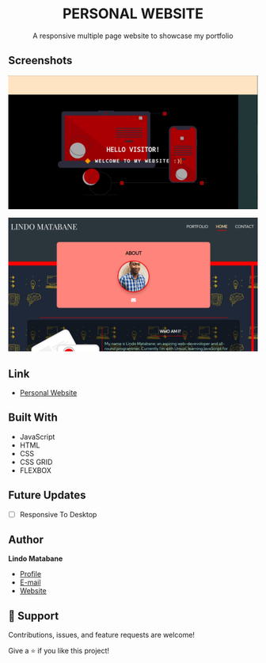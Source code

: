 <h1 align="center">PERSONAL WEBSITE</h1>

<p align="center">
  A responsive multiple page website to showcase my portfolio
</p>

## Screenshots

![Cover Page](./images/sitepreview2.jpg "Cover Page")

![Home](./images/sitepreview.jpg "Home Page")

## Link

- [Personal Website](https://lindo-code.github.io/personal_website/ "View Website")

## Built With

- JavaScript
- HTML
- CSS
- CSS GRID
- FLEXBOX

## Future Updates

- [ ] Responsive To Desktop

## Author

**Lindo Matabane**

- [Profile](https://github.com/Lindo-code "Lindo Matabane")
- [E-mail](mailto:sdrowvieli1@gmail.com?subject=Hi "Hi!")
- [Website](https://lindo-code.github.io/personal_website "Welcome")

## 🤝 Support

Contributions, issues, and feature requests are welcome!

Give a ⭐️ if you like this project!